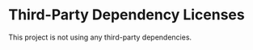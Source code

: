 
Third-Party Dependency Licenses
===============================

This project is not using any third-party dependencies.
